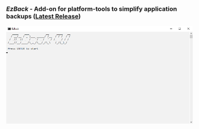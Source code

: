### *EzBack* - Add-on for platform-tools to simplify application backups ([Latest Release](https://github.com/qnezor/EzBack/releases/tag/4.1))
![EzBack 4.1](/files/ezback4.1.png)
